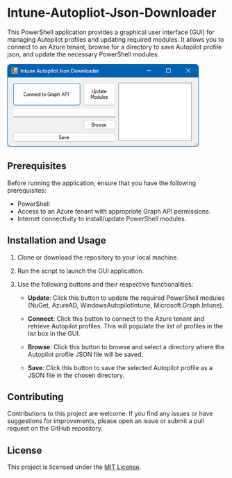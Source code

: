 # Intune-Autopliot-Json-Downloader

This PowerShell application provides a graphical user interface (GUI) for managing Autopilot profiles and updating required modules. It allows you to connect to an Azure tenant, browse for a directory to save Autopilot profile json, and update the necessary PowerShell modules.

![image](https://raw.githubusercontent.com/christian45410/intune-autopliot-json-downloader/main/Screenshot.png)

## Prerequisites

Before running the application, ensure that you have the following prerequisites:

- PowerShell
- Access to an Azure tenant with appropriate Graph API permissions.
- Internet connectivity to install/update PowerShell modules.

## Installation and Usage

1. Clone or download the repository to your local machine.

2. Run the script to launch the GUI application.

3. Use the following buttons and their respective functionalities:

   - **Update**: Click this button to update the required PowerShell modules (NuGet, AzureAD, WindowsAutopilotIntune, Microsoft.Graph.Intune).

   - **Connect**: Click this button to connect to the Azure tenant and retrieve Autopilot profiles. This will populate the list of profiles in the list box in the GUI.

   - **Browse**: Click this button to browse and select a directory where the Autopilot profile JSON file will be saved.

   - **Save**: Click this button to save the selected Autopilot profile as a JSON file in the chosen directory.

## Contributing

Contributions to this project are welcome. If you find any issues or have suggestions for improvements, please open an issue or submit a pull request on the GitHub repository.

## License

This project is licensed under the [MIT License](LICENSE).

